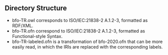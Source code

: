 ## Directory Structure
* bfo-TR.owl corresponds to ISO/IEC:21838-2 A.1.2-3, formatted as RDF/XML. 
* bfo-TR.ofn correspond to ISO/IEC:21838-2 A.1.2-3, formatted as Functional-style Syntax.
* bfo-TR-labeled.ofn is a transformation of bfo-2020.ofn that can be more easily read, in which the IRIs are replaced with the corresponding labels.